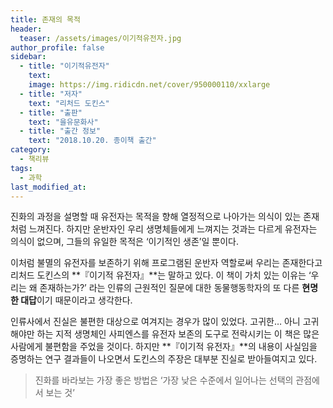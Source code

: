 ```yaml
---
title: 존재의 목적
header:
  teaser: /assets/images/이기적유전자.jpg
author_profile: false
sidebar:
  - title: "이기적유전자"
    text: 
    image: https://img.ridicdn.net/cover/950000110/xxlarge
  - title: "저자"
    text: "리처드 도킨스"
  - title: "출판"
    text: "을유문화사"
  - title: "출간 정보"
    text: "2018.10.20. 종이책 출간"
category:
  - 책리뷰
tags:
  - 과학
last_modified_at:
---
```


진화의 과정을 설명할 때 유전자는 목적을 향해 열정적으로 나아가는 의식이 있는 존재처럼 느껴진다. 하지만 운반자인 우리 생명체들에게 느껴지는 것과는 다르게 유전자는 의식이 없으며, 그들의 유일한 목적은 ‘이기적인 생존’일 뿐이다.

이처럼 불멸의 유전자를 보존하기 위해 프로그램된 운반자 역할로써 우리는 존재한다고 리처드 도킨스의 **『이기적 유전자』**는 말하고 있다. 이 책이 가치 있는 이유는 ‘우리는 왜 존재하는가?’ 라는 인류의 근원적인 질문에 대한 동물행동학자의 또 다른 **현명한 대답**이기 때문이라고 생각한다. 

인류사에서 진실은 불편한 대상으로 여겨지는 경우가 많이 있었다. 고귀한… 아니 고귀해야만 하는 지적 생명체인 사피엔스를 유전자 보존의 도구로 전락시키는 이 책은 많은 사람에게 불편함을 주었을 것이다. 하지만 **『이기적 유전자』**의 내용이 사실임을 증명하는 연구 결과들이 나오면서 도킨스의 주장은 대부분 진실로 받아들여지고 있다. 

> 진화를 바라보는 가장 좋은 방법은 ‘가장 낮은 수준에서 일어나는 선택의 관점에서 보는 것’ 
